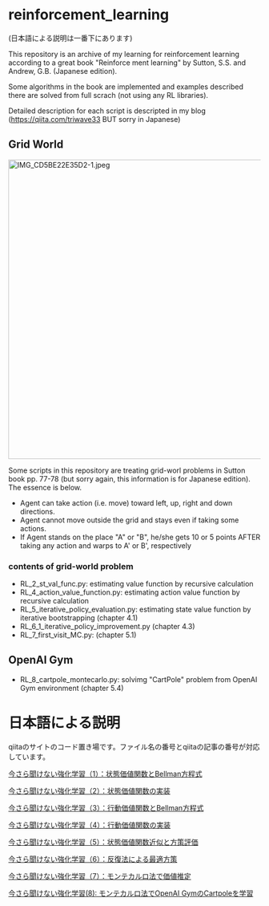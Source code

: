 # reinforcement_learning

(日本語による説明は一番下にあります)

This repository is an archive of my learning for reinforcement learning according to a great book "Reinforce ment learning" by Sutton, S.S. and Andrew, G.B. (Japanese edition).

Some algorithms in the book are implemented and examples described there are solved from full scrach (not using any RL libraries).

Detailed description for each script is descripted in my blog (https://qiita.com/triwave33 BUT sorry in Japanese)

## Grid World
<img width="597" alt="IMG_CD5BE22E35D2-1.jpeg" src="https://qiita-image-store.s3.amazonaws.com/0/233208/74500b1a-3802-0533-099b-2348e5539dc6.jpeg">

Some scripts in this repository are treating grid-worl problems in Sutton book pp. 77-78 (but sorry again, this information is for Japanese edition).
The essence is below.

- Agent can take action (i.e. move) toward left, up, right and down directions.
- Agent cannot move outside the grid and stays even if taking some actions. 
- If Agent stands on the place "A" or "B", he/she gets 10 or 5 points AFTER taking any action and warps to A' or B', respectively

### contents of grid-world problem

- RL_2_st_val_func.py: estimating value function  by recursive calculation 
- RL_4_action_value_function.py: estimating action value function by recursive calculation 
- RL_5_iterative_policy_evaluation.py: estimating state value function by iterative bootstrapping (chapter 4.1)
- RL_6_1_iterative_policy_improvement.py (chapter 4.3)
- RL_7_first_visit_MC.py: (chapter 5.1)

## OpenAI Gym 
- RL_8_cartpole_montecarlo.py: solvimg "CartPole" problem from OpenAI Gym environment (chapter 5.4)


# 日本語による説明
qiitaのサイトのコード置き場です。ファイル名の番号とqiitaの記事の番号が対応しています。

[今さら聞けない強化学習（1）：状態価値関数とBellman方程式](https://qiita.com/triwave33/items/5e13e03d4d76b71bc802) 

[今さら聞けない強化学習（2）：状態価値関数の実装](https://qiita.com/triwave33/items/3bad9f35d213a315ce78) 

[今さら聞けない強化学習（3）：行動価値関数とBellman方程式](https://qiita.com/triwave33/items/8966890701169f8cad47) 

[今さら聞けない強化学習（4）：行動価値関数の実装](https://qiita.com/triwave33/items/669a975b74461559addc) 

[今さら聞けない強化学習（5）：状態価値関数近似と方策評価](https://qiita.com/triwave33/items/bed0fd7a2b56ee8e7c29) 

[今さら聞けない強化学習（6）：反復法による最適方策](https://qiita.com/triwave33/items/59768d14da38f50fb76c) 

[今さら聞けない強化学習（7）：モンテカルロ法で価値推定](https://qiita.com/triwave33/items/0c8833e6b899c26b208e) 

[今さら聞けない強化学習(8): モンテカルロ法でOpenAI GymのCartpoleを学習](https://qiita.com/triwave33/items/1b9c87089b2fce0dd481) 


